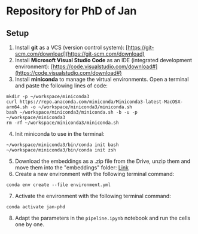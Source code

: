 # Repository for PhD of Jan

## Setup

1. Install **git** as a VCS (version control system): [https://git-scm.com/download](https://git-scm.com/download)
2. Install **Microsoft Visual Studio Code** as an IDE (integrated development environment): [https://code.visualstudio.com/download#](https://code.visualstudio.com/download#)
3. Install **miniconda** to manage the virtual environments. Open a terminal and paste the following lines of code:
  ```
  mkdir -p ~/workspace/miniconda3
  curl https://repo.anaconda.com/miniconda/Miniconda3-latest-MacOSX-arm64.sh -o ~/workspace/miniconda3/miniconda.sh
  bash ~/workspace/miniconda3/miniconda.sh -b -u -p ~/workspace/miniconda3
  rm -rf ~/workspace/miniconda3/miniconda.sh
  ```
4. Init miniconda to use in the terminal:
  ```
  ~/workspace/miniconda3/bin/conda init bash
  ~/workspace/miniconda3/bin/conda init zsh
  ```
5. Download the embeddings as a .zip file from the Drive, unzip them and move them into the "embeddings" folder: [Link](https://drive.google.com/file/d/1AxxrxIE8KR9C1P21w_mDgRp2DA0llbD1/view?usp=drive_link)
6. Create a new environment with the following terminal command:
  ```
  conda env create --file environment.yml
  ```
7. Activate the environment with the following terminal command:
  ```
  conda activate jan-phd
  ```
8. Adapt the parameters in the `pipeline.ipynb` notebook and run the cells one by one. 